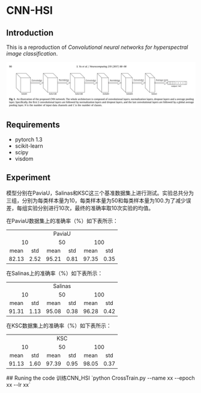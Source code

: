 # CNN-HSI
## Introduction
This is a reproduction of *Convolutional neural networks for hyperspectral image classification*.

![CNN_HSI](img/CNN_HSI.JPG)
## Requirements
* pytorch 1.3
* scikit-learn
* scipy
* visdom
## Experiment
模型分别在PaviaU，Salinas和KSC这三个基准数据集上进行测试。实验总共分为三组，分别为每类样本量为10，每类样本量为50和每类样本量为100.为了减少误差，每组实验分别进行10次，最终的准确率取10次实验的均值。

在PaviaU数据集上的准确率（%）如下表所示：
<table>
<tr align="center">
<td colspan="6">PaviaU</td>
</tr>
<tr align="center">
<td colspan="2">10</td>
<td colspan="2">50</td>
<td colspan="2">100</td>
</tr>
<tr align="center">
<td>mean</td>
<td>std</td>
<td>mean</td>
<td>std</td>
<td>mean</td>
<td>std</td>
</tr>
<tr align="center">
<td>82.13</td>
<td>2.52</td>
<td>95.21</td>
<td>0.81</td>
<td>97.35</td>
<td>0.35</td>
</tr>
</table>

在Salinas上的准确率（%）如下表所示：
<table>
<tr align="center">
<td colspan="6">Salinas</td>
</tr>
<tr align="center">
<td colspan="2">10</td>
<td colspan="2">50</td>
<td colspan="2">100</td>
</tr>
<tr align="center">
<td>mean</td>
<td>std</td>
<td>mean</td>
<td>std</td>
<td>mean</td>
<td>std</td>
</tr>
<tr align="center">
<td>91.31</td>
<td>1.13</td>
<td>95.08</td>
<td>0.38</td>
<td>96.28</td>
<td>0.42</td>
</tr>
</table>

在KSC数据集上的准确率（%）如下表所示：
<table>
<tr align="center">
<td colspan="6">KSC</td>
</tr>
<tr align="center">
<td colspan="2">10</td>
<td colspan="2">50</td>
<td colspan="2">100</td>
</tr>
<tr align="center">
<td>mean</td>
<td>std</td>
<td>mean</td>
<td>std</td>
<td>mean</td>
<td>std</td>
</tr>
<tr align="center">
<td>91.13</td>
<td>1.60</td>
<td>97.39</td>
<td>0.95</td>
<td>98.05</td>
<td>0.37</td>
</tr>
</table>
## Runing the code
训练CNN_HSI `python CrossTrain.py --name xx --epoch xx --lr xx`